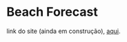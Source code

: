 # Beach Forecast

link do site (ainda em construção), [aqui](https://beach-forecast-fawn.vercel.app).
